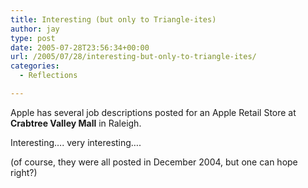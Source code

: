 ```yaml
---
title: Interesting (but only to Triangle-ites)
author: jay
type: post
date: 2005-07-28T23:56:34+00:00
url: /2005/07/28/interesting-but-only-to-triangle-ites/
categories:
  - Reflections

---
```

Apple has several job descriptions posted for an Apple Retail Store at **Crabtree Valley Mall** in Raleigh.

Interesting…. very interesting….

(of course, they were all posted in December 2004, but one can hope right?)
